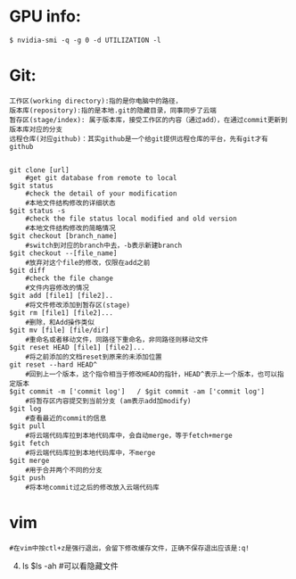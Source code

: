 # GPU info: 
	$ nvidia-smi -q -g 0 -d UTILIZATION -l

# Git:
	工作区(working directory):指的是你电脑中的路径，
	版本库(repository):指的是本地.git的隐藏目录，同事同步了云端
	暂存区(stage/index): 属于版本库，接受工作区的内容（通过add），在通过commit更新到版本库对应的分支
	远程仓库(对应github)：其实github是一个给git提供远程仓库的平台，先有git才有github
		

	git clone [url] 	
		#get git database from remote to local
	$git status
		#check the detail of your modification
		#本地文件结构修改的详细状态
	$git status -s 		
		#check the file status local modified and old version 
		#本地文件结构修改的简略情况
	$git checkout [branch_name]
		#switch到对应的branch中去，-b表示新建branch
	$git checkout --[file_name]
		#放弃对这个file的修改，仅限在add之前
	$git diff
		#check the file change
		#文件内容修改的情况
	$git add [file1] [file2]..
		#将文件修改添加到暂存区(stage)
	$git rm [file1] [file2]...
		#删除，和Add操作类似
	$git mv [file] [file/dir]
		#重命名或者移动文件，同路径下重命名，非同路径则移动文件 
	$git reset HEAD [file1] [file2]...
		#将之前添加的文档reset到原来的未添加位置
	git reset --hard HEAD^
		#回到上一个版本，这个指令相当于修改HEAD的指针，HEAD^表示上一个版本，也可以指定版本
	$git commit -m ['commit log']	/ $git commit -am ['commit log']
		#将暂存区内容提交到当前分支 (am表示add加modify)
	$git log
		#查看最近的commit的信息	
	$git pull
		#将云端代码库拉到本地代码库中，会自动merge，等于fetch+merge
	$git fetch
		#将云端代码库拉到本地代码库中，不merge
	$git merge
		#用于合并两个不同的分支
	$git push 
		#将本地commit过之后的修改放入云端代码库

# vim
	#在vim中按ctl+z是强行退出，会留下修改缓存文件，正确不保存退出应该是:q!



4. ls
	$ls -ah
		#可以看隐藏文件

